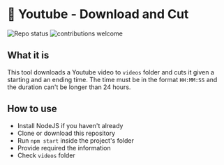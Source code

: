 # :vhs: Youtube - Download and Cut

![Repo status](https://www.repostatus.org/badges/latest/active.svg)
![contributions welcome](https://img.shields.io/badge/contributions-welcome-brightgreen.svg?style=flat)

## What it is

This tool downloads a Youtube video to `videos` folder and cuts it given a starting and an ending time.
The time must be in the format `HH:MM:SS` and the duration can't be longer than 24 hours.

## How to use

- Install NodeJS if you haven't already
- Clone or download this repository
- Run `npm start` inside the project's folder
- Provide required the information
- Check `videos` folder

